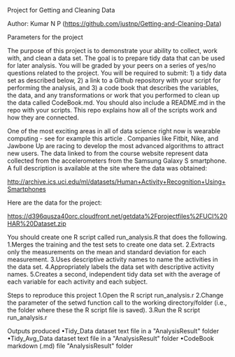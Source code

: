 ﻿Project for Getting and Cleaning Data

Author: Kumar N P (https://github.com/justnp/Getting-and-Cleaning-Data)

Parameters for the project

 
The purpose of this project is to demonstrate your ability to collect, work with, and clean a data set. The goal is to prepare tidy data that can be used for later analysis. You will be graded by your peers on a series of yes/no questions related to the project. You will be required to submit: 1) a tidy data set as described below, 2) a link to a Github repository with your script for performing the analysis, and 3) a code book that describes the variables, the data, and any transformations or work that you performed to clean up the data called CodeBook.md. You should also include a README.md in the repo with your scripts. This repo explains how all of the scripts work and how they are connected. 

One of the most exciting areas in all of data science right now is wearable computing - see for example this article . Companies like Fitbit, Nike, and Jawbone Up are racing to develop the most advanced algorithms to attract new users. The data linked to from the course website represent data collected from the accelerometers from the Samsung Galaxy S smartphone. A full description is available at the site where the data was obtained: 

http://archive.ics.uci.edu/ml/datasets/Human+Activity+Recognition+Using+Smartphones 

Here are the data for the project: 

https://d396qusza40orc.cloudfront.net/getdata%2Fprojectfiles%2FUCI%20HAR%20Dataset.zip 

You should create one R script called run_analysis.R that does the following. 
 1.Merges the training and the test sets to create one data set.
 2.Extracts only the measurements on the mean and standard deviation for each measurement.
 3.Uses descriptive activity names to name the activities in the data set.
 4.Appropriately labels the data set with descriptive activity names.
 5.Creates a second, independent tidy data set with the average of each variable for each activity and each subject. 


 
Steps to reproduce this project
 1.Open the R script  run_analysis.r
 2.Change the parameter of the  setwd  function call to the working directory/folder (i.e., the folder where these the R script file is saved).
 3.Run the R script  run_analysis.r
 
Outputs produced
 •Tidy_Data dataset text file in a "AnalysisResult" folder
 •Tidy_Avg_Data dataset text file in a "AnalysisResult" folder
 •CodeBook markdown (.md) file "AnalysisResult" folder
